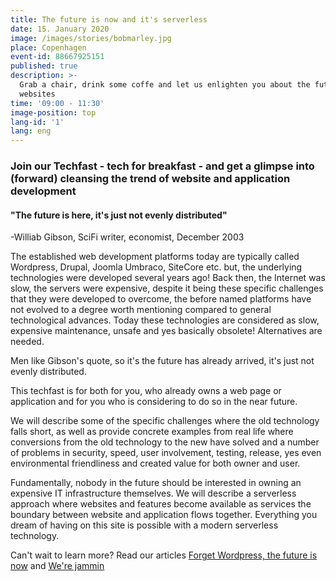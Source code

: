 ```yaml
---
title: The future is now and it's serverless
date: 15. January 2020
image: /images/stories/bobmarley.jpg
place: Copenhagen
event-id: 88667925151
published: true
description: >-
  Grab a chair, drink some coffe and let us enlighten you about the future of
  websites
time: '09:00 - 11:30'
image-position: top
lang-id: '1'
lang: eng
---
```


### Join our Techfast - tech for breakfast - and get a glimpse into (forward) cleansing the trend of website and application development
#### "The future is here, it's just not evenly distributed"
-Williab Gibson, SciFi writer, economist, December 2003

The established web development platforms today are typically called Wordpress, Drupal, Joomla Umbraco, SiteCore etc. but, the underlying technologies were developed several years ago!
Back then, the Internet was slow, the servers were expensive, despite it being these specific challenges that they were developed to overcome, the before named platforms have not evolved to a degree worth mentioning compared to general technological advances. Today these technologies are considered as slow, expensive maintenance, unsafe and yes basically obsolete! Alternatives are needed.

Men like Gibson's quote, so it's the future has already arrived, it's just not evenly distributed.

This techfast is for both for you, who already owns a web page or application and for you who is considering to do so in the near future.

We will describe some of the specific challenges where the old technology falls short, as well as provide concrete examples from real life where conversions from the old technology to the new have solved and a number of problems in security, speed, user involvement, testing, release, yes even environmental friendliness and created value for both owner and user.

Fundamentally, nobody in the future should be interested in owning an expensive IT infrastructure themselves. We will describe a serverless approach where websites and features become available as services the boundary between website and application flows together. Everything you dream of having on this site is possible with a modern serverless technology.



Can't wait to learn more?
Read our articles [Forget Wordpress, the future is now](/anything/forget-wordpress) and [We're jammin](/anything/we-re-jammin/)
